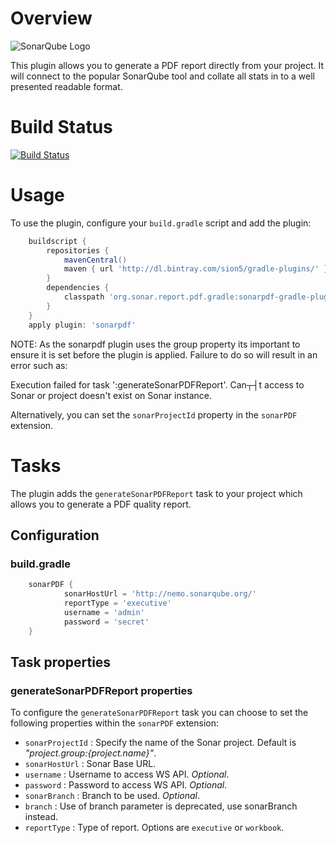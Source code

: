 # Overview
![SonarQube Logo](http://upload.wikimedia.org/wikipedia/commons/e/e6/Sonarqube-48x200.png)

This plugin allows you to generate a PDF report directly from your project. It will connect to the popular SonarQube tool and collate all
stats in to a well presented readable format.

# Build Status

[![Build Status](https://travis-ci.org/willis7/sonarpdf-gradle-plugin.svg?branch=master)](https://travis-ci.org/willis7/sonarpdf-gradle-plugin)

# Usage
To use the plugin, configure your `build.gradle` script and add the plugin:
```groovy
    buildscript {
        repositories {
            mavenCentral()
            maven { url 'http://dl.bintray.com/sion5/gradle-plugins/' }
        }
        dependencies {
            classpath 'org.sonar.report.pdf.gradle:sonarpdf-gradle-plugin:VERSION'
        }
    }
    apply plugin: 'sonarpdf'
```

NOTE: As the sonarpdf plugin uses the group property its important to ensure it is set before the plugin is applied.
Failure to do so will result in an error such as: 

Execution failed for task ':generateSonarPDFReport'. 
Can┬┤t access to Sonar or project doesn't exist on Sonar instance.   

Alternatively, you can set the `sonarProjectId` property in the `sonarPDF` extension.
 

# Tasks
The plugin adds the `generateSonarPDFReport` task to your project which allows you to generate a PDF quality report.

## Configuration

### build.gradle
```groovy
    sonarPDF {
            sonarHostUrl = 'http://nemo.sonarqube.org/'
            reportType = 'executive'
            username = 'admin'
            password = 'secret'
    }
```

## Task properties
### generateSonarPDFReport properties

To configure the `generateSonarPDFReport` task you can choose to set the following properties within the 
`sonarPDF` extension:

* `sonarProjectId` : Specify the name of the Sonar project. Default is *"${project.group}:${project.name}"*.
* `sonarHostUrl` : Sonar Base URL.
* `username` : Username to access WS API. *Optional*.
* `password` : Password to access WS API. *Optional*.
* `sonarBranch` : Branch to be used. *Optional*.
* `branch` : Use of branch parameter is deprecated, use sonarBranch instead.
* `reportType` : Type of report. Options are `executive` or `workbook`.